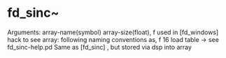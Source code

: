 # fd_sinc~ 



 

 

Arguments: array-name(symbol) array-size(float), f
used in [fd_windows]
hack to see array:
following naming conventions as, f 16
load table ->
see fd_sinc-help.pd
Same as [fd_sinc] , but stored via dsp into array


 
